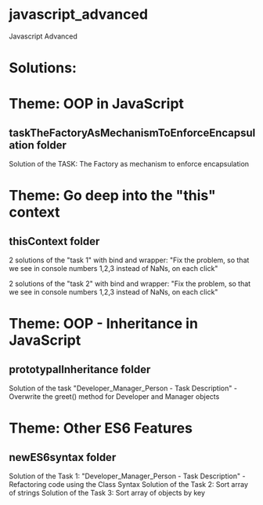 # javascript_advanced
Javascript Advanced

# Solutions:

# Theme: OOP in JavaScript
## taskTheFactoryAsMechanismToEnforceEncapsulation folder
Solution of the TASK: The Factory as mechanism to enforce encapsulation

# Theme: Go deep into the "this" context
## thisContext folder
2 solutions of the "task 1" with bind and wrapper: "Fix the problem, so that we see in console numbers 1,2,3 instead of NaNs, on each click"

2 solutions of the "task 2" with bind and wrapper: "Fix the problem, so that we see in console numbers 1,2,3 instead of NaNs, on each click"

# Theme: OOP - Inheritance in JavaScript
## prototypalInheritance folder
Solution of the task "Developer_Manager_Person - Task Description" - Overwrite the greet() method for Developer and Manager objects

# Theme: Other ES6 Features
## newES6syntax folder
Solution of the Task 1: "Developer_Manager_Person - Task Description" - Refactoring code using the Class Syntax
Solution of the Task 2: Sort array of strings
Solution of the Task 3: Sort array of objects by key